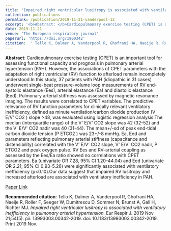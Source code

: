 ```yaml
--- 
title: "Impaired right ventricular lusitropy is associated with ventilatory inefficiency in pulmonary arterial hypertension." 
collection: publications 
permalink: /publication/2019-11-21-vanderpool-12 
excerpt: '<b>Abstract: </b>Cardiopulmonary exercise testing (CPET) is an important tool for assessing functional capacity and prognosis in pulmonary arterial hypertension (PAH). However, the associations of CPET parameters with the adaptation of right ventricular (RV) function to afterload remain incompletely understood.In this study, 37 patients with PAH (idiopathic [...]' 
date: 2019-11-21 
venue: 'The European respiratory journal' 
paperurl: 'https://doi.org/1900342' 
citation:  ' Tello K, Dalmer A, Vanderpool R, Ghofrani HA, Naeije R, Roller F, Seeger W, Dumitrescu D, Sommer N, Brunst A, Gall H, Richter MJ. <i>Impaired right ventricular lusitropy is associated with ventilatory inefficiency in pulmonary arterial hypertension.</i> Eur Respir J. 2019 Nov 21;54(5). pii: 13993003.00342-2019. doi: 10.1183/13993003.00342-2019. Print 2019 Nov.' 
--- 
```

<b>Abstract</b>:  Cardiopulmonary exercise testing (CPET) is an important tool for assessing functional capacity and prognosis in pulmonary arterial hypertension (PAH). However, the associations of CPET parameters with the adaptation of right ventricular (RV) function to afterload remain incompletely understood.In this study, 37 patients with PAH (idiopathic in 31 cases) underwent single-beat pressure-volume loop measurements of RV end-systolic elastance (Ees), arterial elastance (Ea) and diastolic elastance (Eed). Pulmonary arterial stiffness was assessed by magnetic resonance imaging. The results were correlated to CPET variables. The predictive relevance of RV function parameters for clinically relevant ventilatory inefficiency, defined as minute ventilation/carbon dioxide production (V' E/V' CO2 ) slope >48, was evaluated using logistic regression analysis.The median (interquartile range) of the V' E/V' CO2 slope was 42 (32-52) and the V' E/V' CO2 nadir was 40 (31-44). The mean+/-sd of peak end-tidal carbon dioxide tension (P ETCO2 ) was 23+/-8 mmHg. Ea, Eed and parameters reflecting pulmonary arterial stiffness (capacitance and distensibility) correlated with the V' E/V' CO2 slope, V' E/V' CO2 nadir, P ETCO2 and peak oxygen pulse. RV Ees and RV-arterial coupling as assessed by the Ees/Ea ratio showed no correlations with CPET parameters. Ea (univariate OR 7.28, 95% CI 1.20-44.04) and Eed (univariate OR 2.21, 95% CI 0.93-5.26) were significantly associated with ventilatory inefficiency (p<0.10).Our data suggest that impaired RV lusitropy and increased afterload are associated with ventilatory inefficiency in PAH.  
 
[Paper Link](https://doi.org/1900342) 
 
<b>Recommended citation</b>:  Tello K, Dalmer A, Vanderpool R, Ghofrani HA, Naeije R, Roller F, Seeger W, Dumitrescu D, Sommer N, Brunst A, Gall H, Richter MJ. <i>Impaired right ventricular lusitropy is associated with ventilatory inefficiency in pulmonary arterial hypertension.</i> Eur Respir J. 2019 Nov 21;54(5). pii: 13993003.00342-2019. doi: 10.1183/13993003.00342-2019. Print 2019 Nov. 
